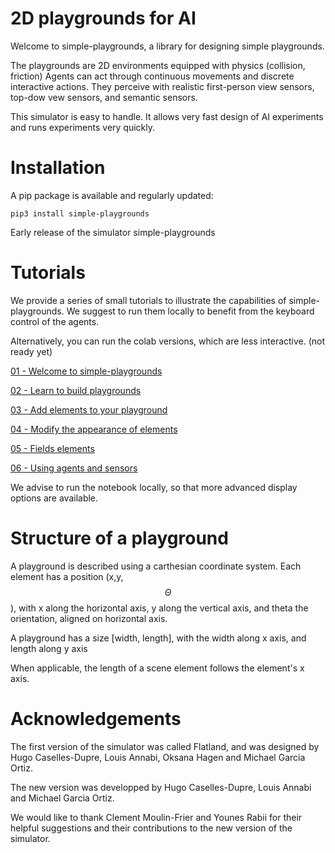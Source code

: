 # 2D playgrounds for AI

Welcome to simple-playgrounds, a library for designing simple playgrounds.

The playgrounds are 2D environments equipped with physics (collision, friction)
Agents can act through continuous movements and discrete interactive actions.
They perceive with realistic first-person view sensors, top-dow vew sensors, and 
semantic sensors.

This simulator is easy to handle. It allows very fast design of AI experiments
and runs experiments very quickly.

# Installation

A pip package is available and regularly updated:

`pip3 install simple-playgrounds`

Early release of the simulator simple-playgrounds

# Tutorials

We provide a series of small tutorials to illustrate the capabilities
of simple-playgrounds. We suggest to run them locally to benefit from
the keyboard control of the agents.

Alternatively, you can run the colab versions, which are less interactive.
(not ready yet)

[01 - Welcome to simple-playgrounds](https://github.com/mgarciaortiz/simple-playgrounds/blob/master/tutorials/jupyter/01_Intro.ipynb)

[02 - Learn to build playgrounds](https://github.com/mgarciaortiz/simple-playgrounds/blob/master/tutorials/jupyter/02_Playgrounds_and_positions.ipynb)

[03 - Add elements to your playground](https://github.com/mgarciaortiz/simple-playgrounds/blob/master/tutorials/jupyter/03_SceneElements.ipynb)

[04 - Modify the appearance of elements](https://github.com/mgarciaortiz/simple-playgrounds/blob/master/tutorials/jupyter/04_Textures.ipynb)

[05 - Fields elements](https://github.com/mgarciaortiz/simple-playgrounds/blob/master/tutorials/jupyter/05_Fields.ipynb)

[06 - Using agents and sensors](https://github.com/mgarciaortiz/simple-playgrounds/blob/master/tutorials/jupyter/06_Agents.ipynb)


We advise to run the notebook locally, so that more advanced display options are available.


# Structure of a playground

A playground is described using a carthesian coordinate system. 
Each element has a position (x,y,$$\Theta$$), 
with x along the horizontal axis, y along the vertical axis, and
theta the orientation, aligned on horizontal axis.

A playground has a size [width, length], with the width along x axis, 
and length along y axis

When applicable, the length of a scene element follows the element's x axis.


# Acknowledgements

The first version of the simulator was called Flatland, and was designed by 
Hugo Caselles-Dupre, Louis Annabi, Oksana Hagen and Michael Garcia Ortiz.

The new version was developped by Hugo Caselles-Dupre, Louis Annabi and Michael Garcia Ortiz.

We would like to thank Clement Moulin-Frier and Younes Rabii for their helpful 
suggestions and their contributions to the new version of the simulator.

